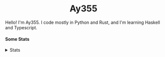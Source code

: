 <h1 align="center"><b>Ay355</b></h1>


Hello! I'm Ay355. I code mostly in Python and Rust, and I'm learning Haskell and Typescript.


#### Some Stats


<details>
<summary>Stats</summary>
<br>
 
<a href="https://github.com/Ay-355">
 <img align="center" src="https://github-readme-stats.vercel.app/api?username=Ay-355&theme=tokyonight&show_icons=true&count_private=true&hide_border=true" />
</a><a href="https://github.com/Ay-355">
  <img align="center" src="https://github-readme-stats.vercel.app/api/top-langs/?username=Ay-355&hide=toml,yaml,cmake&layout=compact&langs_count=8&theme=tokyonight&hide_border=true" />
</a>

 
&nbsp; <!-- Space character to put some space between the different stat types. -->

 
<!--START_SECTION:waka-->
**🐱 My GitHub Data** 

> 🏆 617 Contributions in the Year 2021
 > 
> 📦 1.6 kB Used in GitHub's Storage 
 > 
> 🚫 Not Opted to Hire
 > 
> 📜 15 Public Repositories 
 > 
> 🔑 3 Private Repositories  
 > 
**I'm a Night 🦉** 

```text
🌞 Morning    20 commits     █░░░░░░░░░░░░░░░░░░░░░░░░   6.73% 
🌆 Daytime    126 commits    ██████████░░░░░░░░░░░░░░░   42.42% 
🌃 Evening    144 commits    ████████████░░░░░░░░░░░░░   48.48% 
🌙 Night      7 commits      ░░░░░░░░░░░░░░░░░░░░░░░░░   2.36%

```
📅 **I'm Most Productive on Monday** 

```text
Monday       54 commits     ████░░░░░░░░░░░░░░░░░░░░░   18.18% 
Tuesday      35 commits     ███░░░░░░░░░░░░░░░░░░░░░░   11.78% 
Wednesday    32 commits     ██░░░░░░░░░░░░░░░░░░░░░░░   10.77% 
Thursday     48 commits     ████░░░░░░░░░░░░░░░░░░░░░   16.16% 
Friday       47 commits     ████░░░░░░░░░░░░░░░░░░░░░   15.82% 
Saturday     47 commits     ████░░░░░░░░░░░░░░░░░░░░░   15.82% 
Sunday       34 commits     ██░░░░░░░░░░░░░░░░░░░░░░░   11.45%

```


📊 **This Week I Spent My Time On** 

```text
💬 Programming Languages: 
Python                   1 hr 37 mins        ████████████░░░░░░░░░░░░░   50.11% 
Lua                      41 mins             █████░░░░░░░░░░░░░░░░░░░░   21.67% 
Rust                     34 mins             ████░░░░░░░░░░░░░░░░░░░░░   17.69% 
Text                     14 mins             ██░░░░░░░░░░░░░░░░░░░░░░░   7.74% 
PowerShell               3 mins              ░░░░░░░░░░░░░░░░░░░░░░░░░   1.63%

🔥 Editors: 
Neovim                   3 hrs 3 mins        ███████████████████████░░   94.64% 
VS Code                  5 mins              ░░░░░░░░░░░░░░░░░░░░░░░░░   2.98% 
Notepad++                4 mins              ░░░░░░░░░░░░░░░░░░░░░░░░░   2.37%

🐱‍💻 Projects: 
schoolwork               1 hr 29 mins        ███████████░░░░░░░░░░░░░░   46.36% 
aoc-2021                 48 mins             ██████░░░░░░░░░░░░░░░░░░░   24.92% 
nvim                     41 mins             █████░░░░░░░░░░░░░░░░░░░░   21.67% 
Unknown Project          8 mins              █░░░░░░░░░░░░░░░░░░░░░░░░   4.14% 
nvim-tree.lua            5 mins              ░░░░░░░░░░░░░░░░░░░░░░░░░   2.9%

💻 Operating System: 
Windows                  3 hrs 13 mins       █████████████████████████   100.0%

```

**I Mostly Code in Python** 

```text
Python                   8 repos             ██████████████████░░░░░░░   72.73% 
HTML                     1 repo              ██░░░░░░░░░░░░░░░░░░░░░░░   9.09% 
C++                      1 repo              ██░░░░░░░░░░░░░░░░░░░░░░░   9.09% 
Rust                     1 repo              ██░░░░░░░░░░░░░░░░░░░░░░░   9.09%

```



 Last Updated on 10/12/2021
<!--END_SECTION:waka-->
</details>
